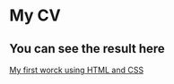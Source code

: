 # My CV

## You can see the result here

[My first worck using HTML and CSS](https://has1985.github.io/CV/)
